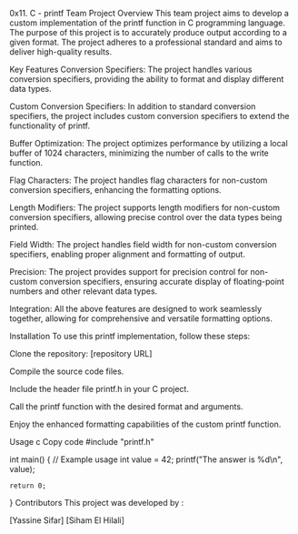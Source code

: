 0x11. C - printf Team Project
Overview
This team project aims to develop a custom implementation of the printf function in C programming language. The purpose of this project is to accurately produce output according to a given format. The project adheres to a professional standard and aims to deliver high-quality results.

Key Features
Conversion Specifiers: The project handles various conversion specifiers, providing the ability to format and display different data types.

Custom Conversion Specifiers: In addition to standard conversion specifiers, the project includes custom conversion specifiers to extend the functionality of printf.

Buffer Optimization: The project optimizes performance by utilizing a local buffer of 1024 characters, minimizing the number of calls to the write function.

Flag Characters: The project handles flag characters for non-custom conversion specifiers, enhancing the formatting options.

Length Modifiers: The project supports length modifiers for non-custom conversion specifiers, allowing precise control over the data types being printed.

Field Width: The project handles field width for non-custom conversion specifiers, enabling proper alignment and formatting of output.

Precision: The project provides support for precision control for non-custom conversion specifiers, ensuring accurate display of floating-point numbers and other relevant data types.

Integration: All the above features are designed to work seamlessly together, allowing for comprehensive and versatile formatting options.

Installation
To use this printf implementation, follow these steps:

Clone the repository: [repository URL]

Compile the source code files.

Include the header file printf.h in your C project.

Call the printf function with the desired format and arguments.

Enjoy the enhanced formatting capabilities of the custom printf function.

Usage
c
Copy code
#include "printf.h"

int main() {
    // Example usage
    int value = 42;
    printf("The answer is %d\n", value);

    return 0;
}
Contributors
This project was developed by :

[Yassine Sifar]
[Siham El Hilali]
